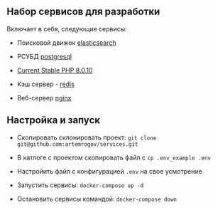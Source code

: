 ## Набор сервисов для разработки

Включает в себя, следующие сервисы:

- Поисковой движок [elasticsearch](https://www.elastic.co/elasticsearch/)

- РСУБД [postgresql](https://www.postgresql.org/download/)

- [Current Stable PHP 8.0.10](https://www.php.net/downloads)

- Кэш сервер - [redis](https://redis.io/)

- Веб-сервер [nginx](https://nginx.org/ru/)

## Настройка и запуск

- Скопировать склонировать проект: ``git clone git@github.com:artemrogov/services.git``

- В катлоге с проектом скопировать файл с ``cp .env_example .env``

- Настройить файл с конфигурацией ``.env`` на свое усмотрение

- Запустить сервисы: ``docker-compose up -d``

- Остановить сервисы командой: ``docker-compose down``



